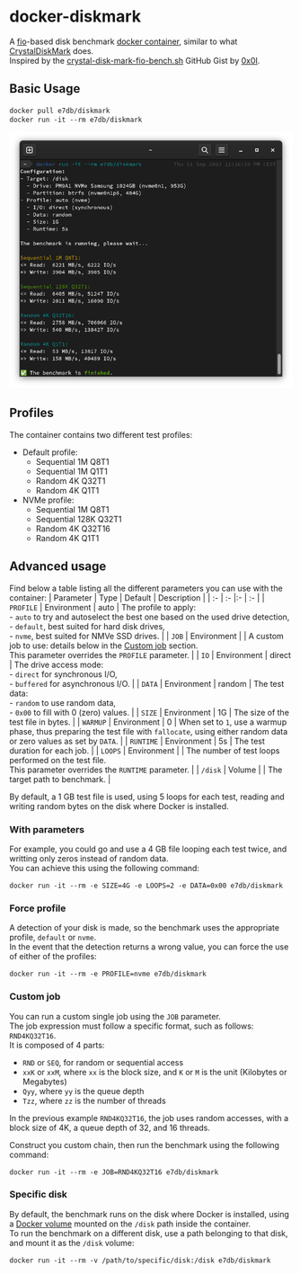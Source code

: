 # docker-diskmark

A [fio](https://github.com/axboe/fio)-based disk benchmark [docker container](https://hub.docker.com/r/e7db/diskmark), similar to what [CrystalDiskMark](https://crystalmark.info/en/software/crystaldiskmark/) does.  
Inspired by the [crystal-disk-mark-fio-bench.sh](https://gist.github.com/0x0I/35a3aa0f810acfddeddb7ff59c37f484) GitHub Gist by [0x0I](https://gist.github.com/0x0I).  

## Basic Usage

```
docker pull e7db/diskmark
docker run -it --rm e7db/diskmark
```

![Docker DiskMark](https://github.com/e7d/docker-diskmark/raw/main/assets/diskmark.png?raw=true "Docker DiskMark")

## Profiles

The container contains two different test profiles:
- Default profile:
  - Sequential 1M Q8T1
  - Sequential 1M Q1T1
  - Random 4K Q32T1
  - Random 4K Q1T1
- NVMe profile:
  - Sequential 1M Q8T1
  - Sequential 128K Q32T1
  - Random 4K Q32T16
  - Random 4K Q1T1

## Advanced usage

Find below a table listing all the different parameters you can use with the container:
| Parameter            | Type        | Default | Description |
| :-                   | :-          |:-       | :- |
| `PROFILE`            | Environment | auto    | The profile to apply:<br>- `auto` to try and autoselect the best one based on the used drive detection,<br>- `default`, best suited for hard disk drives,<br>- `nvme`, best suited for NMVe SSD drives. |
| `JOB`                | Environment |         | A custom job to use: details below in the [Custom job](#custom-job) section.<br>This parameter overrides the `PROFILE` parameter. |
| `IO`                 | Environment | direct  | The drive access mode:<br>- `direct` for synchronous I/O,<br>- `buffered` for asynchronous I/O. |
| `DATA`               | Environment | random  | The test data:<br>- `random` to use random data,<br>- `0x00` to fill with 0 (zero) values. |
| `SIZE`               | Environment | 1G      | The size of the test file in bytes. |
| `WARMUP`             | Environment | 0       | When set to `1`, use a warmup phase, thus preparing the test file with `fallocate`, using either random data or zero values as set by `DATA`. |
| `RUNTIME`            | Environment | 5s      | The test duration for each job. |
| `LOOPS`              | Environment |         | The number of test loops performed on the test file.<br>This parameter overrides the `RUNTIME` parameter. |
| `/disk`              | Volume      |         | The target path to benchmark. |

By default, a 1 GB test file is used, using 5 loops for each test, reading and writing random bytes on the disk where Docker is installed.

### With parameters

For example, you could go and use a 4 GB file looping each test twice, and writting only zeros instead of random data.  
You can achieve this using the following command:  
```
docker run -it --rm -e SIZE=4G -e LOOPS=2 -e DATA=0x00 e7db/diskmark
```

### Force profile

A detection of your disk is made, so the benchmark uses the appropriate profile, `default` or `nvme`.  
In the event that the detection returns a wrong value, you can force the use of either of the profiles:  
```
docker run -it --rm -e PROFILE=nvme e7db/diskmark
```

### Custom job

You can run a custom single job using the `JOB` parameter.   
The job expression must follow a specific format, such as follows: `RND4KQ32T16`.  
It is composed of 4 parts:  
- `RND` or `SEQ`, for random or sequential access
- `xxK` or `xxM`, where `xx` is the block size, and `K` or `M` is the unit (Kilobytes or Megabytes)
- `Qyy`, where `yy` is the queue depth
- `Tzz`, where `zz` is the number of threads

In the previous example `RND4KQ32T16`, the job uses random accesses, with a block size of 4K, a queue depth of 32, and 16 threads.

Construct you custom chain, then run the benchmark using the following command:  
```
docker run -it --rm -e JOB=RND4KQ32T16 e7db/diskmark
```

### Specific disk

By default, the benchmark runs on the disk where Docker is installed, using a [Docker volume](https://docs.docker.com/storage/volumes/) mounted on the `/disk` path inside the container.  
To run the benchmark on a different disk, use a path belonging to that disk, and mount it as the `/disk` volume:  
```
docker run -it --rm -v /path/to/specific/disk:/disk e7db/diskmark
```
